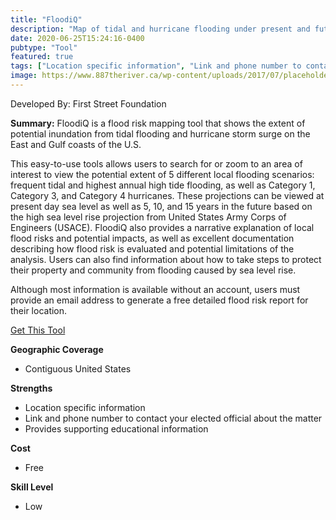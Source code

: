 ```yaml
---
title: "FloodiQ"
description: "Map of tidal and hurricane flooding under present and future scenarios"
date: 2020-06-25T15:24:16-0400
pubtype: "Tool"
featured: true
tags: ["Location specific information", "Link and phone number to contact your elected official about the matter", "Provides supporting educational information"]
image: https://www.887theriver.ca/wp-content/uploads/2017/07/placeholder.jpg
---
```

Developed By: First Street Foundation

**Summary:** FloodiQ is a flood risk mapping tool that shows the extent of potential inundation from tidal flooding and hurricane storm surge on the East and Gulf coasts of the U.S.

This easy-to-use tools allows users to search for or zoom to an area of interest to view the potential extent of 5 different local flooding scenarios: frequent tidal and highest annual high tide flooding, as well as Category 1, Category 3, and Category 4 hurricanes. These projections can be viewed at present day sea level as well as 5, 10, and 15 years in the future based on the high sea level rise projection from United States Army Corps of Engineers (USACE). FloodiQ also provides a narrative explanation of local flood risks and potential impacts, as well as excellent documentation describing how flood risk is evaluated and potential limitations of the analysis. Users can also find information about how to take steps to protect their property and community from flooding caused by sea level rise. 

Although most information is available without an account, users must provide an email address to generate a free detailed flood risk report for their location.

<a href="https://floodiq.com" target="_blank">Get This Tool</a>

__**Geographic Coverage**__
- Contiguous United States

__**Strengths**__
-  Location specific information
-   Link and phone number to contact your elected official about the matter
-   Provides supporting educational information

__**Cost**__
- Free

__**Skill Level**__
- Low
